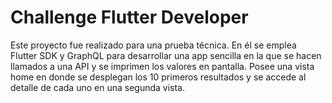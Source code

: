 # Challenge Flutter Developer

Este proyecto fue realizado para una prueba técnica.
En él se emplea Flutter SDK y GraphQL para desarrollar una app sencilla en la que se hacen llamados a una API y se imprimen los valores en pantalla.
Posee una vista home en donde se desplegan los 10 primeros resultados y se accede al detalle de cada uno en una segunda vista.
